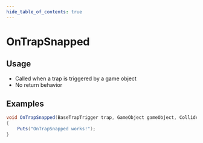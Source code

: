 ```yaml
---
hide_table_of_contents: true
---
```


# OnTrapSnapped

## Usage

* Called when a trap is triggered by a game object
* No return behavior

## Examples

```csharp title=""
void OnTrapSnapped(BaseTrapTrigger trap, GameObject gameObject, Collider collider)
{
    Puts("OnTrapSnapped works!");
}
```
